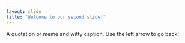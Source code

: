 ```yaml
---
layout: slide
title: "Welcome to our second slide!"
---
```

A quotation or meme and witty caption.
Use the left arrow to go back!
